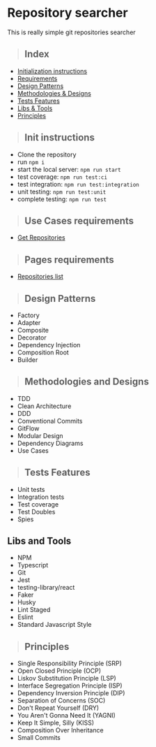 # Repository searcher
 
This is really simple git repositories searcher

> ##  Index

* [Initialization instructions](#init-instruction)
* [Requirements](#requirements)
* [Design Patterns](#design-patterns)
* [Methodologies & Designs](#methodologies-and-designs)
* [Tests Features](#tests-features)
* [Libs & Tools](#libs-and-tools)
* [Principles](#principles)

> ##  Init instructions

* Clone the repository
* run `npm i`
* start the local server: `npm run start`
* test coverage: `npm run test:ci`
* test integration: `npm run test:integration`
* unit testing: `npm run test:unit`
* complete testing: `npm run test`


> ## Use Cases requirements

* [Get Repositories](./requirements/usecases/get-repositories.md)
> ## Pages requirements

* [Repositories list](./requirements/pages/repositories-list.md)

> ## Design Patterns

* Factory
* Adapter
* Composite
* Decorator
* Dependency Injection
* Composition Root
* Builder

> ## Methodologies and Designs

* TDD
* Clean Architecture
* DDD
* Conventional Commits
* GitFlow
* Modular Design
* Dependency Diagrams
* Use Cases

> ## Tests Features

* Unit tests
* Integration tests
* Test coverage
* Test Doubles
* Spies

## Libs and Tools

* NPM
* Typescript
* Git
* Jest
* testing-library/react
* Faker
* Husky
* Lint Staged
* Eslint
* Standard Javascript Style

> ## Principles

* Single Responsibility Principle (SRP)
* Open Closed Principle (OCP)
* Liskov Substitution Principle (LSP)
* Interface Segregation Principle (ISP)
* Dependency Inversion Principle (DIP)
* Separation of Concerns (SOC)
* Don't Repeat Yourself (DRY)
* You Aren't Gonna Need It (YAGNI)
* Keep It Simple, Silly (KISS)
* Composition Over Inheritance
* Small Commits
